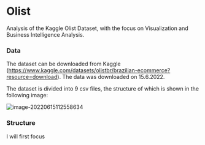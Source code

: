 # Olist
Analysis of the Kaggle Olist Dataset, with the focus on Visualization and Business Intelligence Analysis. 

### Data

The dataset can be downloaded from Kaggle (https://www.kaggle.com/datasets/olistbr/brazilian-ecommerce?resource=download). The data was downloaded on 15.6.2022. 

The dataset is divided into 9 csv files, the structure of which is shown in the following image: 

![image-20220615112558634](C:\Users\jakob\AppData\Roaming\Typora\typora-user-images\image-20220615112558634.png)



### Structure

I will first focus 
